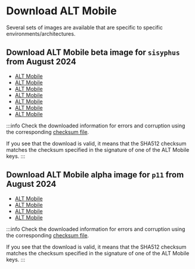 # Download ALT Mobile

Several sets of images are available that are specific to specific environments/architectures.

## Download ALT Mobile beta image for `sisyphus` from August 2024

- [ALT Mobile <Badge type="tip" text="lt11i" /><Badge type="warning" text="aarch64" /><Badge type="info" text="img.xz" />](https://beta.altlinux.org/mobile/sisyphus/latest/alt-mobile-phosh-lt11i-20240822-aarch64.img.xz)
- [ALT Mobile <Badge type="tip" text="mp" /><Badge type="warning" text="aarch64" /><Badge type="info" text="img.xz" />](https://beta.altlinux.org/mobile/sisyphus/latest/alt-mobile-phosh-mp-20240816-aarch64.img.xz)
- [ALT Mobile <Badge type="tip" text="pine" /><Badge type="warning" text="aarch64" /><Badge type="info" text="img.xz" />](https://beta.altlinux.org/mobile/sisyphus/latest/alt-mobile-phosh-pine-20240821-aarch64.img.xz)
- [ALT Mobile <Badge type="tip" text="rocknix" /><Badge type="warning" text="aarch64" /><Badge type="info" text="img.xz" />](https://beta.altlinux.org/mobile/sisyphus/latest/alt-mobile-phosh-rocknix-20240821-aarch64.img.xz)
- [ALT Mobile <Badge type="tip" text="un-def" /><Badge type="warning" text="aarch64" /><Badge type="info" text="img.xz" />](https://beta.altlinux.org/mobile/sisyphus/latest/alt-mobile-phosh-un-def-20240821-aarch64.img.xz)
- [ALT Mobile <Badge type="tip" text="un-def" /><Badge type="warning" text="x86_64" /><Badge type="info" text="img.xz" />](https://beta.altlinux.org/mobile/sisyphus/latest/alt-mobile-phosh-un-def-20240821-x86_64.img.xz)
- [ALT Mobile <Badge type="tip" text="un-def" /><Badge type="warning" text="riscv64" /><Badge type="info" text="img.xz" />](https://beta.altlinux.org/mobile/sisyphus/latest/alt-mobile-phosh-un-def-20240822-riscv64.img.xz)

:::info
Check the downloaded information for errors and corruption using the corresponding [checksum file](https://beta.altlinux.org/mobile/sisyphus/latest/SHA512SUM).

If you see that the download is valid, it means that the SHA512 checksum matches the checksum specified in the signature of one of the ALT Mobile keys.
:::

## Download ALT Mobile alpha image for `p11` from August 2024

- [ALT Mobile <Badge type="tip" text="lt11i" /><Badge type="warning" text="aarch64" /><Badge type="info" text="img.xz" />](https://beta.altlinux.org/mobile/p11/latest/alt-mobile-phosh-lt11i-11.0-alpha1-aarch64.img.xz)
- [ALT Mobile <Badge type="tip" text="pine" /><Badge type="warning" text="aarch64" /><Badge type="info" text="img.xz" />](https://beta.altlinux.org/mobile/p11/latest/alt-mobile-phosh-lt11i-11.0-alpha1-aarch64.img.xz)
- [ALT Mobile <Badge type="tip" text="un-def" /><Badge type="warning" text="aarch64" /><Badge type="info" text="img.xz" />](https://beta.altlinux.org/mobile/p11/latest/alt-mobile-phosh-un-def-11.0-alpha1-aarch64.img.xz)
- [ALT Mobile <Badge type="tip" text="un-def" /><Badge type="warning" text="x86_64" /><Badge type="info" text="img.xz" />](https://beta.altlinux.org/mobile/p11/latest/alt-mobile-phosh-un-def-11.0-alpha1-x86_64.img.xz)

:::info
Check the downloaded information for errors and corruption using the corresponding [checksum file](https://beta.altlinux.org/mobile/p11/latest/SHA512SUM).

If you see that the download is valid, it means that the SHA512 checksum matches the checksum specified in the signature of one of the ALT Mobile keys.
:::
